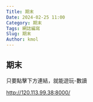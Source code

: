 ```yaml
---
Title: 期末
Date: 2024-02-25 11:00
Category: 期末
Tags: 網誌編寫
Slug: 期末
Author: kmol
---
```


## 期末
只要點擊下方連結，就能遊玩-數讀

http://120.113.99.38:8000/